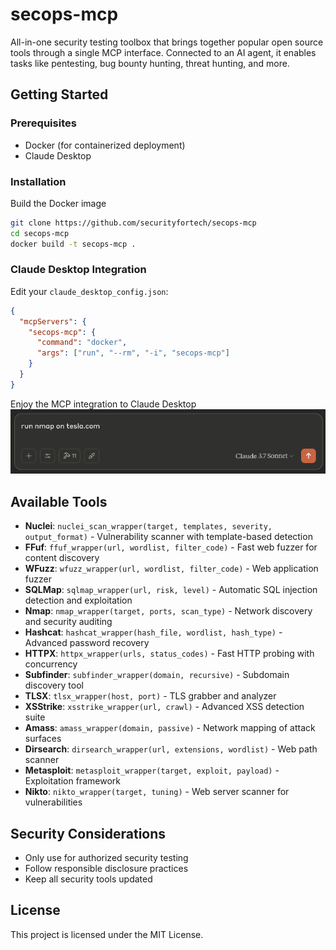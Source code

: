 # secops-mcp

All-in-one security testing toolbox that brings together popular open source tools through a single MCP interface. Connected to an AI agent, it enables tasks like pentesting, bug bounty hunting, threat hunting, and more.

## Getting Started

### Prerequisites

- Docker (for containerized deployment)
- Claude Desktop

### Installation

Build the Docker image
```bash
git clone https://github.com/securityfortech/secops-mcp
cd secops-mcp
docker build -t secops-mcp .
```

### Claude Desktop Integration

Edit your `claude_desktop_config.json`:
```json
{
  "mcpServers": {
    "secops-mcp": {
      "command": "docker",
      "args": ["run", "--rm", "-i", "secops-mcp"]
    }
  }
}
```

Enjoy the MCP integration to Claude Desktop
![secops-mcp interface](docs/img/1.png)

## Available Tools

- **Nuclei**: `nuclei_scan_wrapper(target, templates, severity, output_format)` - Vulnerability scanner with template-based detection
- **FFuf**: `ffuf_wrapper(url, wordlist, filter_code)` - Fast web fuzzer for content discovery
- **WFuzz**: `wfuzz_wrapper(url, wordlist, filter_code)` - Web application fuzzer
- **SQLMap**: `sqlmap_wrapper(url, risk, level)` - Automatic SQL injection detection and exploitation
- **Nmap**: `nmap_wrapper(target, ports, scan_type)` - Network discovery and security auditing
- **Hashcat**: `hashcat_wrapper(hash_file, wordlist, hash_type)` - Advanced password recovery
- **HTTPX**: `httpx_wrapper(urls, status_codes)` - Fast HTTP probing with concurrency
- **Subfinder**: `subfinder_wrapper(domain, recursive)` - Subdomain discovery tool
- **TLSX**: `tlsx_wrapper(host, port)` - TLS grabber and analyzer
- **XSStrike**: `xsstrike_wrapper(url, crawl)` - Advanced XSS detection suite
- **Amass**: `amass_wrapper(domain, passive)` - Network mapping of attack surfaces
- **Dirsearch**: `dirsearch_wrapper(url, extensions, wordlist)` - Web path scanner
- **Metasploit**: `metasploit_wrapper(target, exploit, payload)` - Exploitation framework
- **Nikto**: `nikto_wrapper(target, tuning)` - Web server scanner for vulnerabilities

## Security Considerations

- Only use for authorized security testing
- Follow responsible disclosure practices
- Keep all security tools updated

## License

This project is licensed under the MIT License.
